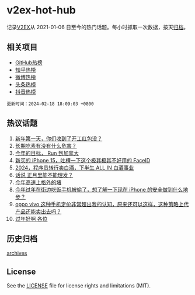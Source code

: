 # v2ex-hot-hub

 记录[V2EX](https://www.v2ex.com/)从 2021-01-06 日至今的热门话题。每小时抓取一次数据，按天[归档](archives)。
 
 ## 相关项目

- [GitHub热榜](https://github.com/lonnyzhang423/github-hot-hub)
- [知乎热榜](https://github.com/lonnyzhang423/zhihu-hot-hub)
- [微博热榜](https://github.com/lonnyzhang423/weibo-hot-hub)
- [头条热榜](https://github.com/lonnyzhang423/toutiao-hot-hub)
- [抖音热榜](https://github.com/lonnyzhang423/douyin-hot-hub)


 `更新时间：2024-02-18 18:09:03 +0800`

## 热议话题

1. [新年第一天，你们收到了开工红包没？](https://www.v2ex.com/t/1016095)
1. [长期吃素有没有什么危害？](https://www.v2ex.com/t/1016135)
1. [今年的目标， Run 到加拿大](https://www.v2ex.com/t/1016166)
1. [新买的 iPhone 15，吐槽一下这个极其极其不好用的 FaceID](https://www.v2ex.com/t/1016257)
1. [2024，程序员转行卖白酒，下半生 ALL IN 白酒事业](https://www.v2ex.com/t/1016038)
1. [话说 正月里能不能理发？](https://www.v2ex.com/t/1016044)
1. [今年高速上格外的堵](https://www.v2ex.com/t/1016096)
1. [今年过年在街边吃饭手机被偷了，想了解一下现在 iPhone 的安全做到什么地步？](https://www.v2ex.com/t/1016109)
1. [oppo vivo 这种手机定价非常超出我的认知，原来还可以这样，这种策略上代产品还能卖出去吗？](https://www.v2ex.com/t/1016080)
1. [过年好啊 各位](https://www.v2ex.com/t/1016089)

## 历史归档

[archives](archives)

## License

See the [LICENSE](LICENSE) file for license rights and limitations (MIT).
